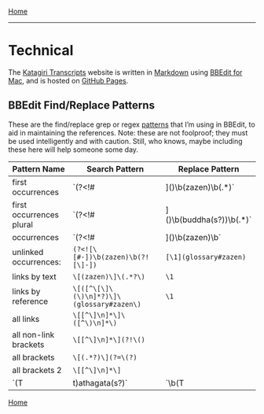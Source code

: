<a name="0"></a>
[Home](index#technical)

----
# Technical

The [Katagiri Transcripts](https://katagiritranscripts.net) website is written in [Markdown](https://guides.github.com/features/mastering-markdown/) using [BBEdit for Mac](https://www.barebones.com/products/bbedit/), and is hosted on [GitHub Pages](https://pages.github.com).

## BBEdit Find/Replace Patterns

These are the find/replace grep or regex [patterns](https://www.barebones.com/support/technotes/PatternPlaygrounds.html) that I’m using in BBEdit, to aid in maintaining the references. Note: these are not foolproof; they must be used intelligently and with caution. Still, who knows, maybe including these here will help someone some day.

Pattern Name | Search Pattern | Replace Pattern 
---------------- | ----------------- | -------------------
first occurrences		|	`(?<!#|\]\()\b(zazen)\b(.*)`	| `[\1](glossary#zazen)\2`
first occurrences	plural		|	`(?<!#|\]\()\b(buddha(s?))\b(.*)`	| `[\1](glossary#buddha)\3`
occurrences					|	`(?<!#|\]\()\b(zazen)\b`	|	`[\1](glossary#zazen)`
unlinked occurrences:	|	`(?<![\[#-])\b(zazen)\b(?![\]-])`	|	`[\1](glossary#zazen)`
links by text					|	`\[(zazen)\]\(.*?\)`			|	`\1`
links by reference		|	`\[([^\[\]\(\)\n]*?)\]\(glossary#zazen\)`		|	`\1`
all links 						|	`\[[^\]\n]*\]\([^\)\n]*\)`		|
all non-link brackets	|	`\[[^\]\n]*\](?!\()`				|
all brackets					|	`\[(.*?)\](?=\(?)`				|
all brackets 2				|	`\[[^\]\n]*\]`					|
`(T|t)athagata(s?)`			|	`\b(T|t)athagata(s?)\b`	| `\1athāgata\2`

[Home](index#technical)

